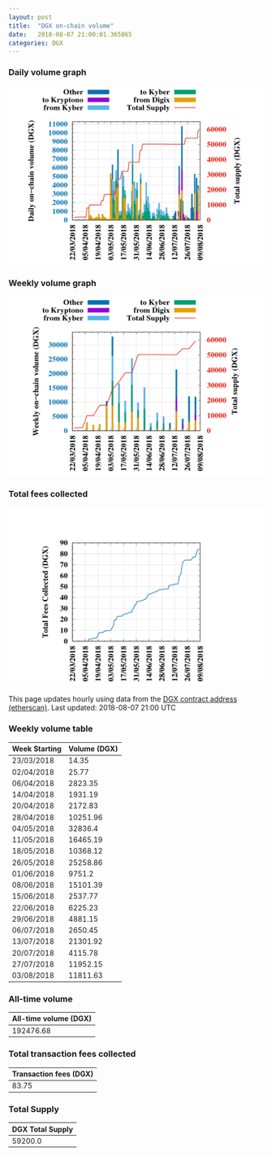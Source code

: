 ```yaml
---
layout: post
title:  "DGX on-chain volume"
date:   2018-08-07 21:00:01.365865
categories: DGX
---
```


### Daily volume graph

![DGX daily volume graph](dgxvolume_scripts/daily.png)

### Weekly volume graph

![DGX weekly volume graph](dgxvolume_scripts/out.png)

### Total fees collected

![Total fees collected](dgxvolume_scripts/fees.png)

This page updates hourly using data from the [DGX contract address (etherscan)](https://etherscan.io/token/0x4f3afec4e5a3f2a6a1a411def7d7dfe50ee057bf). Last updated:
2018-08-07 21:00 UTC

### Weekly volume table

Week Starting | Volume (DGX)
--- | ---
23/03/2018|14.35
02/04/2018|25.77
06/04/2018|2823.35
14/04/2018|1931.19
20/04/2018|2172.83
28/04/2018|10251.96
04/05/2018|32836.4
11/05/2018|16465.19
18/05/2018|10368.12
26/05/2018|25258.86
01/06/2018|9751.2
08/06/2018|15101.39
15/06/2018|2537.77
22/06/2018|6225.23
29/06/2018|4881.15
06/07/2018|2650.45
13/07/2018|21301.92
20/07/2018|4115.78
27/07/2018|11952.15
03/08/2018|11811.63


### All-time volume

| All-time volume (DGX) |
| --- |
|192476.68|

### Total transaction fees collected

| Transaction fees (DGX) |
| --- |
|83.75|

### Total Supply

| DGX Total Supply |
| --- |
|59200.0|

